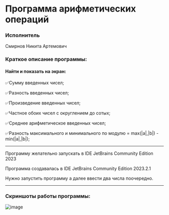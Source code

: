 # Программа арифметических операций
### Исполнитель 
Смирнов Никита Артемович

### Краткое описание программы: 
#### Найти и показать на экран:
:white_check_mark:Сумму введенных чисел; 

:white_check_mark:Разность введенных чисел; 

:white_check_mark:Произведение введенных чисел; 

:white_check_mark:Частное обоих чисел с округлением до сотых; 

:white_check_mark:Среднее арифметическое введенных чисел; 

:white_check_mark:Разность максимального и минимального по модулю = max(|a|,|b|) - min(|a|,|b|);

____
Программу желательно запускать в IDE JetBrains Community Edition 2023

Программa создавалась в IDE JetBrains Community Edition 2023.2.1

Нужно запустить программу а далее ввести два числа поочередно.
____
### Скриншоты работы программы:
![image](https://github.com/timinius/lab1/assets/69468245/36694f6c-fb97-4ae4-b48a-e8226120bb65)
